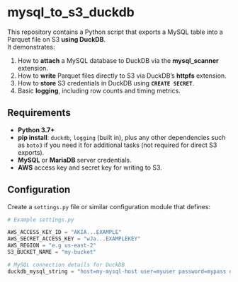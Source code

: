# mysql_to_s3_duckdb 

This repository contains a Python script that exports a MySQL table into a Parquet file on S3 **using DuckDB**.  
It demonstrates:

1. How to **attach** a MySQL database to DuckDB via the **mysql_scanner** extension.  
2. How to **write** Parquet files directly to S3 via DuckDB’s **httpfs** extension.  
3. How to **store** S3 credentials in DuckDB using **`CREATE SECRET`**.  
4. Basic **logging**, including row counts and timing metrics.

## Requirements

- **Python 3.7+**  
- **pip install**: `duckdb`, `logging` (built in), plus any other dependencies such as `boto3` if you need it for additional tasks (not required for direct S3 exports).  
- **MySQL** or **MariaDB** server credentials.  
- **AWS** access key and secret key for writing to S3.

## Configuration

Create a `settings.py` file or similar configuration module that defines:

```python
# Example settings.py

AWS_ACCESS_KEY_ID = "AKIA...EXAMPLE"
AWS_SECRET_ACCESS_KEY = "wJa...EXAMPLEKEY"
AWS_REGION = "e.g us-east-2"
S3_BUCKET_NAME = "my-bucket"

# MySQL connection details for DuckDB
duckdb_mysql_string = "host=my-mysql-host user=myuser password=mypass database=mydb port=3306"
